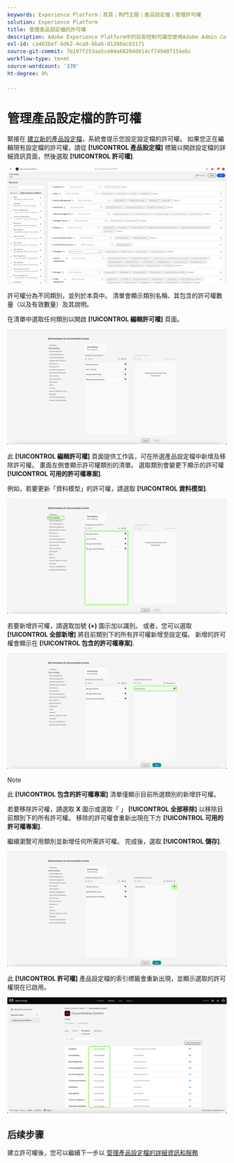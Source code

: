 ```yaml
---
keywords: Experience Platform；首頁；熱門主題；產品設定檔；管理許可權
solution: Experience Platform
title: 管理產品設定檔的許可權
description: Adobe Experience Platform中的存取控制可讓您使用Adobe Admin Console管理各種Platform功能的角色和許可權。 本檔案可作為如何管理Platform產品設定檔許可權的指南。
exl-id: ca403bef-6d62-4ca9-bba6-d1280ac63171
source-git-commit: 7b197f253aa5ce04a682040814cf749407154ebc
workflow-type: tm+mt
source-wordcount: '339'
ht-degree: 0%

---
```


# 管理產品設定檔的許可權

緊接在 [建立新的產品設定檔](#create-a-new-product-profile)，系統會提示您設定設定檔的許可權。 如果您正在編輯現有設定檔的許可權，請從 **[!UICONTROL 產品設定檔]** 標籤以開啟設定檔的詳細資訊頁面，然後選取 **[!UICONTROL 許可權]**.

![許可權](../images/permissions.png)

許可權分為不同類別，並列於本頁中。 清單會顯示類別名稱、其包含的許可權數量（以及有效數量）及其說明。

在清單中選取任何類別以開啟 **[!UICONTROL 編輯許可權]** 頁面。

![edit-permissions](../images/edit-permissions.png)

此 **[!UICONTROL 編輯許可權]** 頁面提供工作區，可在所選產品設定檔中新增及移除許可權。 畫面左側會顯示許可權類別的清單。 選取類別會變更下顯示的許可權 **[!UICONTROL 可用的許可權專案]**.

例如，若要更新「資料模型」的許可權，請選取 **[!UICONTROL 資料模型]**.

![設定檔管理](../images/profile-management.png)

若要新增許可權，請選取加號 **(+)** 圖示加以識別。 或者，您可以選取 **[!UICONTROL 全部新增]** 將目前類別下的所有許可權新增至設定檔。 新增的許可權會顯示在 **[!UICONTROL 包含的許可權專案]**.

![add-permission](../images/add-permission.png)

>[!NOTE]
>
>此 **[!UICONTROL 包含的許可權專案]** 清單僅顯示目前所選類別的新增許可權。

若要移除許可權，請選取 **X** 圖示或選取「 」 **[!UICONTROL 全部移除]** 以移除目前類別下的所有許可權。 移除的許可權會重新出現在下方 **[!UICONTROL 可用的許可權專案]**.

繼續瀏覽可用類別並新增任何所需許可權。 完成後，選取 **[!UICONTROL 儲存]**.

![remove-permisson](../images/remove-permission.png)

此 **[!UICONTROL 許可權]** 產品設定檔的索引標籤會重新出現，並顯示選取的許可權現在已啟用。

![許可權已更新](../images/permissions-updated.png)

## 后续步骤

建立許可權後，您可以繼續下一步以 [管理產品設定檔的詳細資訊和服務](details-and-services.md)
